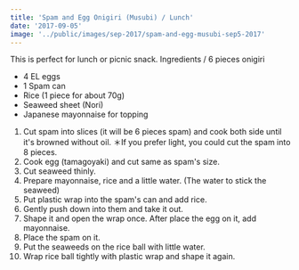 ```yaml
---
title: 'Spam and Egg Onigiri (Musubi) / Lunch'
date: '2017-09-05'
image: '../public/images/sep-2017/spam-and-egg-musubi-sep5-2017'
---
```


This is perfect for lunch or picnic snack.
          Ingredients / 6 pieces onigiri
- 4 EL eggs 
- 1 Spam can
- Rice (1 piece for about 70g) 
- Seaweed sheet (Nori)
- Japanese mayonnaise for topping

1. Cut spam into slices (it will be 6 pieces spam) and cook both side until it's browned without oil. ＊If you prefer light, you could cut the spam into 8 pieces.
2. Cook egg (tamagoyaki) and cut same as spam's size.
3. Cut seaweed thinly.
4. Prepare mayonnaise, rice and a little water. (The water to stick the seaweed)
5. Put plastic wrap into the spam's can and add rice.
6. Gently push down into them and take it out.
7. Shape it and open the wrap once. After place the egg on it, add mayonnaise.
8. Place the spam on it.
9. Put the seaweeds on the rice ball with little water.
10. Wrap rice ball tightly with plastic wrap and shape it again.